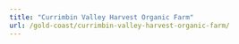 ```yaml
---
title: "Currimbin Valley Harvest Organic Farm"
url: /gold-coast/currimbin-valley-harvest-organic-farm/
---
```

